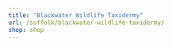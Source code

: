 ```yaml
---
title: "Blackwater Wildlife Taxidermy"
url: /suffolk/blackwater-wildlife-taxidermy/
shop: shop
---
```

